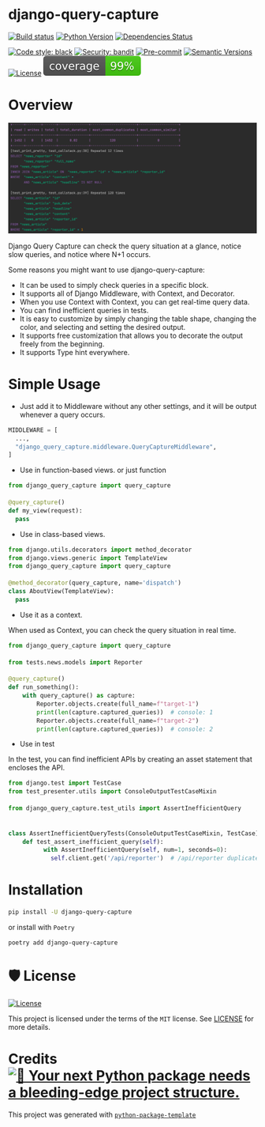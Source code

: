 # django-query-capture

[![Build status](https://github.com/ashekr/django-query-capture/workflows/build/badge.svg?branch=main&event=push)](https://github.com/ashekr/django-query-capture/actions?query=workflow%3Abuild)
[![Python Version](https://img.shields.io/pypi/pyversions/django-query-capture.svg)](https://pypi.org/project/django-query-capture/)
[![Dependencies Status](https://img.shields.io/badge/dependencies-up%20to%20date-brightgreen.svg)](https://github.com/ashekr/django-query-capture/pulls?utf8=%E2%9C%93&q=is%3Apr%20author%3Aapp%2Fdependabot)

[![Code style: black](https://img.shields.io/badge/code%20style-black-000000.svg)](https://github.com/psf/black)
[![Security: bandit](https://img.shields.io/badge/security-bandit-green.svg)](https://github.com/PyCQA/bandit)
[![Pre-commit](https://img.shields.io/badge/pre--commit-enabled-brightgreen?logo=pre-commit&logoColor=white)](https://github.com/ashekr/django-query-capture/blob/main/.pre-commit-config.yaml)
[![Semantic Versions](https://img.shields.io/badge/%20%20%F0%9F%93%A6%F0%9F%9A%80-semantic--versions-e10079.svg)](https://github.com/ashekr/django-query-capture/releases)
[![License](https://img.shields.io/github/license/ashekr/django-query-capture)](https://github.com/ashekr/django-query-capture/blob/main/LICENSE)
![Coverage Report](assets/images/coverage.svg)


# Overview

![img.png](assets/images/main.png)

Django Query Capture can check the query situation at a glance, notice slow queries, and notice where N+1 occurs.

Some reasons you might want to use django-query-capture:

- It can be used to simply check queries in a specific block.
- It supports all of Django Middleware, with Context, and Decorator.
- When you use Context with Context, you can get real-time query data.
- You can find inefficient queries in tests.
- It is easy to customize by simply changing the table shape, changing the color, and selecting and setting the desired output.
- It supports free customization that allows you to decorate the output freely from the beginning.
- It supports Type hint everywhere.

# Simple Usage

- Just add it to Middleware without any other settings, and it will be output whenever a query occurs.

```python
MIDDLEWARE = [
  ...,
  "django_query_capture.middleware.QueryCaptureMiddleware",
]
```

- Use in function-based views. or just function

```python
from django_query_capture import query_capture

@query_capture()
def my_view(request):
  pass
```

- Use in class-based views.

```python
from django.utils.decorators import method_decorator
from django.views.generic import TemplateView
from django_query_capture import query_capture

@method_decorator(query_capture, name='dispatch')
class AboutView(TemplateView):
  pass
```

- Use it as a context.

When used as Context, you can check the query situation in real time.

```python
from django_query_capture import query_capture

from tests.news.models import Reporter

@query_capture()
def run_something():
    with query_capture() as capture:
        Reporter.objects.create(full_name=f"target-1")
        print(len(capture.captured_queries))  # console: 1
        Reporter.objects.create(full_name=f"target-2")
        print(len(capture.captured_queries))  # console: 2
```

- Use in test

In the test, you can find inefficient APIs by creating an asset statement that encloses the API.


```python
from django.test import TestCase
from test_presenter.utils import ConsoleOutputTestCaseMixin

from django_query_capture.test_utils import AssertInefficientQuery


class AssertInefficientQueryTests(ConsoleOutputTestCaseMixin, TestCase):
    def test_assert_inefficient_query(self):
          with AssertInefficientQuery(self, num=1, seconds=0):
            self.client.get('/api/reporter')  # /api/reporter duplicate query: 20, so raise error
```

# Installation

```bash
pip install -U django-query-capture
```

or install with `Poetry`

```bash
poetry add django-query-capture
```

# 🛡 License

[![License](https://img.shields.io/github/license/ashekr/django-query-capture)](https://github.com/ashekr/django-query-capture/blob/main/LICENSE)

This project is licensed under the terms of the `MIT` license. See [LICENSE](https://github.com/ashekr/django-query-capture/blob/main/LICENSE) for more details.

# Credits [![🚀 Your next Python package needs a bleeding-edge project structure.](https://img.shields.io/badge/python--package--template-%F0%9F%9A%80-brightgreen)](https://github.com/TezRomacH/python-package-template)

This project was generated with [`python-package-template`](https://github.com/TezRomacH/python-package-template)
